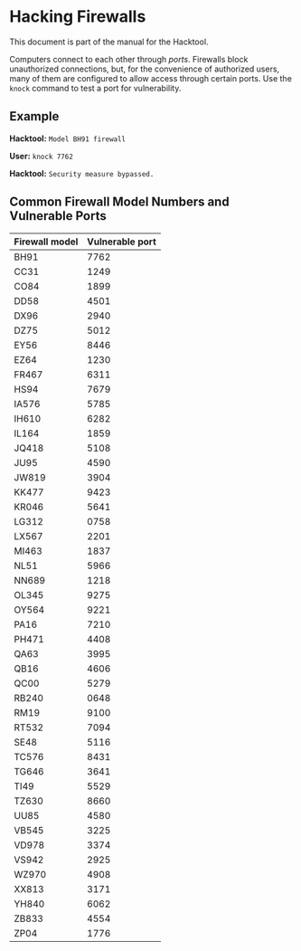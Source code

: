 # Hacking Firewalls

This document is part of the manual for the Hacktool.

Computers connect to each other through *ports*.  Firewalls block unauthorized connections, but, for the convenience of authorized users, many of them are configured to allow access through certain ports.  Use the `knock` command to test a port for vulnerability.

## Example

**Hacktool:** `Model BH91 firewall`

**User:** `knock 7762`

**Hacktool:** `Security measure bypassed.`

## Common Firewall Model Numbers and Vulnerable Ports

| Firewall model | Vulnerable port |
| -------------- | --------------- |
| BH91           | 7762            |
| CC31           | 1249            |
| CO84           | 1899            |
| DD58           | 4501            |
| DX96           | 2940            |
| DZ75           | 5012            |
| EY56           | 8446            |
| EZ64           | 1230            |
| FR467          | 6311            |
| HS94           | 7679            |
| IA576          | 5785            |
| IH610          | 6282            |
| IL164          | 1859            |
| JQ418          | 5108            |
| JU95           | 4590            |
| JW819          | 3904            |
| KK477          | 9423            |
| KR046          | 5641            |
| LG312          | 0758            |
| LX567          | 2201            |
| MI463          | 1837            |
| NL51           | 5966            |
| NN689          | 1218            |
| OL345          | 9275            |
| OY564          | 9221            |
| PA16           | 7210            |
| PH471          | 4408            |
| QA63           | 3995            |
| QB16           | 4606            |
| QC00           | 5279            |
| RB240          | 0648            |
| RM19           | 9100            |
| RT532          | 7094            |
| SE48           | 5116            |
| TC576          | 8431            |
| TG646          | 3641            |
| TI49           | 5529            |
| TZ630          | 8660            |
| UU85           | 4580            |
| VB545          | 3225            |
| VD978          | 3374            |
| VS942          | 2925            |
| WZ970          | 4908            |
| XX813          | 3171            |
| YH840          | 6062            |
| ZB833          | 4554            |
| ZP04           | 1776            |
